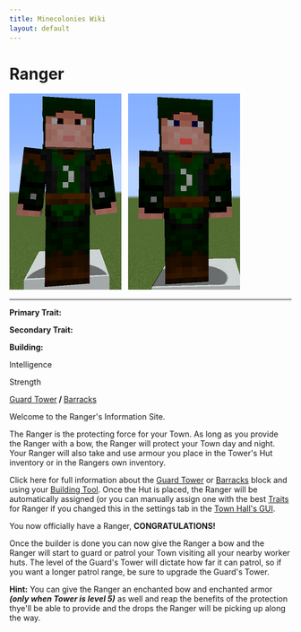 ```yaml
---
title: Minecolonies Wiki
layout: default
---
```

# Ranger

<div class="infobox box text-center">
<img src="../../assets/images/workers/ranger_m.png" alt="Guard Ranger Male" />&nbsp;&nbsp;&nbsp;<img src="../../assets/images/workers/ranger_f.png" alt="Guard Ranger Female" />
<hr />
  <div class="row section-text text-left">
    <div class="col">
      <p><strong>Primary Trait:</strong></p>
      <p><strong>Secondary Trait:</strong></p>
      <p><strong>Building:</strong></p>
    </div>
    <div class="col">
      <p class="traitp">Intelligence</p>
      <p class="traits">Strength</p>
      <p><a href="../buildings/guardtower">Guard Tower</a><b> / </b><a href="../buildings/barracks">Barracks</a></p>
    </div>
  </div>
</div>

Welcome to the Ranger's Information Site.

The Ranger is the protecting force for your Town. As long as you provide the Ranger with a bow, the Ranger will protect your Town day and night. Your Ranger will also take and use armour you place in the Tower's Hut inventory or in the Rangers own inventory.

Click here for full information about the [Guard Tower](../buildings/guardtower) or [Barracks](../buildings/barracks) block and using your [Building Tool](../items/buildingtool). Once the Hut is placed, the Ranger will be automatically assigned (or you can manually assign one with the best [Traits](../systems/workerinfo) for Ranger if you changed this in the settings tab in the [Town Hall's GUI](../../source/buildings/townhall).

You now officially have a Ranger, **CONGRATULATIONS!**

Once the builder is done you can now give the Ranger a bow and the Ranger will start to guard or patrol your Town visiting all your nearby worker huts. The level of the Guard's Tower will dictate how far it can patrol, so if you want a longer patrol range, be sure to upgrade the Guard's Tower.

**Hint:** You can give the Ranger an enchanted bow and enchanted armor **_(only when Tower is level 5)_** as well and reap the benefits of the protection thye'll be able to provide and the drops the Ranger will be picking up along the way.